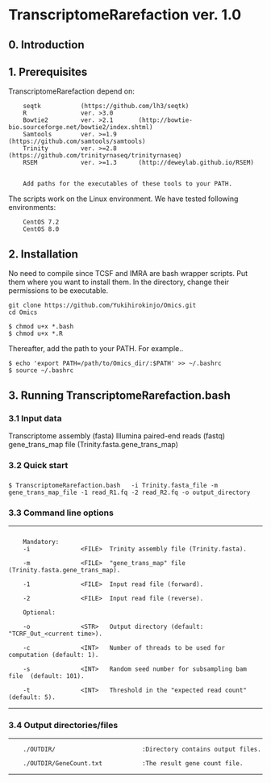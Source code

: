 #   TranscriptomeRarefaction ver. 1.0


## 0. Introduction



## 1. Prerequisites

TranscriptomeRarefaction depend on:


        seqtk           (https://github.com/lh3/seqtk)
        R               ver. >3.0
        Bowtie2         ver. >2.1       (http://bowtie-bio.sourceforge.net/bowtie2/index.shtml)
        Samtools        ver. >=1.9      (https://github.com/samtools/samtools)
        Trinity         ver. >=2.8      (https://github.com/trinityrnaseq/trinityrnaseq)
        RSEM            ver. >=1.3      (http://deweylab.github.io/RSEM)


        Add paths for the executables of these tools to your PATH.

The scripts work on the Linux environment. We have tested following environments:

        CentOS 7.2
        CentOS 8.0



## 2. Installation
No need to compile since TCSF and IMRA are bash wrapper scripts. Put them where you want to install them.
In the directory, change their permissions to be executable.

```
git clone https://github.com/Yukihirokinjo/Omics.git
cd Omics

$ chmod u+x *.bash
$ chmod u+x *.R
```

Thereafter, add the path to your PATH.
For example..
```
$ echo 'export PATH=/path/to/Omics_dir/:$PATH' >> ~/.bashrc
$ source ~/.bashrc
```


## 3. Running TranscriptomeRarefaction.bash

### 3.1 Input data

Transcriptome assembly (fasta)
Illumina paired-end reads (fastq)
gene_trans_map file (Trinity.fasta.gene_trans_map)



### 3.2 Quick start

##### 
```
$ TranscriptomeRarefaction.bash   -i Trinity.fasta_file -m gene_trans_map_file -1 read_R1.fq -2 read_R2.fq -o output_directory 
```



### 3.3 Command line options
--------------------------------------------------------------------------------
##### 

        Mandatory:
        -i              <FILE>  Trinity assembly file (Trinity.fasta).

        -m              <FILE>  "gene_trans_map" file (Trinity.fasta.gene_trans_map). 

        -1              <FILE>  Input read file (forward).

        -2              <FILE>  Input read file (reverse).

        Optional:

        -o              <STR>   Output directory (default: "TCRF_Out_<current time>).

        -c              <INT>   Number of threads to be used for computation (default: 1).

        -s              <INT>   Random seed number for subsampling bam file  (default: 101).

        -t              <INT>   Threshold in the "expected read count" (default: 5).


--------------------------------------------------------------------------------

### 3.4 Output directories/files
--------------------------------------------------------------------------------
        ./OUTDIR/                        :Directory contains output files.

        ./OUTDIR/GeneCount.txt           :The result gene count file.

--------------------------------------------------------------------------------


